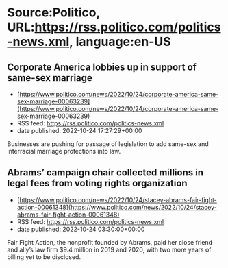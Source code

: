 # Source:Politico, URL:https://rss.politico.com/politics-news.xml, language:en-US

## Corporate America lobbies up in support of same-sex marriage
 - [https://www.politico.com/news/2022/10/24/corporate-america-same-sex-marriage-00063239](https://www.politico.com/news/2022/10/24/corporate-america-same-sex-marriage-00063239)
 - RSS feed: https://rss.politico.com/politics-news.xml
 - date published: 2022-10-24 17:27:29+00:00

Businesses are pushing for passage of legislation to add same-sex and interracial marriage protections into law.

## Abrams’ campaign chair collected millions in legal fees from voting rights organization
 - [https://www.politico.com/news/2022/10/24/stacey-abrams-fair-fight-action-00061348](https://www.politico.com/news/2022/10/24/stacey-abrams-fair-fight-action-00061348)
 - RSS feed: https://rss.politico.com/politics-news.xml
 - date published: 2022-10-24 03:30:00+00:00

Fair Fight Action, the nonprofit founded by Abrams, paid her close friend and ally’s law firm $9.4 million in 2019 and 2020, with two more years of billing yet to be disclosed.

